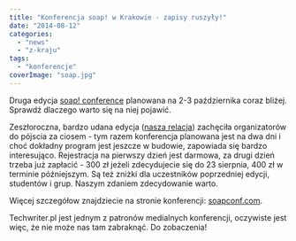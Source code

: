 ```yaml
---
title: "Konferencja soap! w Krakowie - zapisy ruszyły!"
date: "2014-08-12"
categories: 
  - "news"
  - "z-kraju"
tags: 
  - "konferencje"
coverImage: "soap.jpg"
---
```


Druga edycja [soap! conference](http://soapconf.com/) planowana na 2-3 października coraz bliżej. Sprawdź dlaczego warto się na niej pojawić.

Zeszłoroczna, bardzo udana edycja ([nasza relacja](http://techwriter.pl/soap-technical-communication-conference-relacja/)) zachęciła organizatorów do pójscia za ciosem - tym razem konferencja planowana jest na dwa dni i choć dokładny program jest jeszcze w budowie, zapowiada się bardzo interesująco. Rejestracja na pierwszy dzień jest darmowa, za drugi dzień trzeba już zapłacić - 300 zł jeżeli zdecydujecie się do 23 sierpnia, 400 zł w terminie późniejszym. Są też zniżki dla uczestników poprzedniej edycji, studentów i grup. Naszym zdaniem zdecydowanie warto.

Więcej szczegółow znajdziecie na stronie konferencji: [soapconf.com](http://soapconf.com/).

Techwriter.pl jest jednym z patronów medialnych konferencji, oczywiste jest więc, że nie może nas tam zabraknąć. Do zobaczenia!
